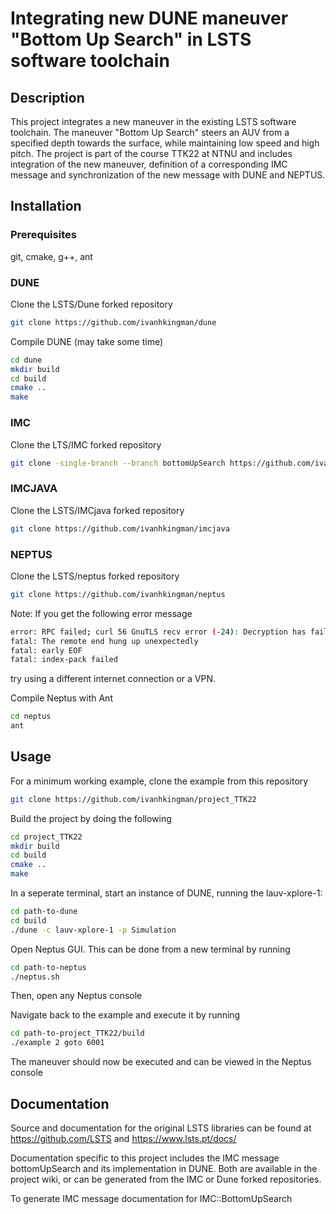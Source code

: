 # Integrating new DUNE maneuver "Bottom Up Search" in LSTS software toolchain

## Description
This project integrates a new maneuver in the existing LSTS software toolchain. The maneuver "Bottom Up Search" steers an AUV from a specified depth towards the surface, while maintaining low speed and high pitch. The project is part of the course TTK22 at NTNU and includes integration of the new maneuver, definition of a corresponding IMC message and synchronization of the new message with DUNE and NEPTUS.

## Installation

### Prerequisites

git, cmake, g++, ant


### DUNE

Clone the LSTS/Dune forked repository

```bash
git clone https://github.com/ivanhkingman/dune
```
Compile DUNE (may take some time)
```bash
cd dune
mkdir build
cd build
cmake ..
make
```


### IMC

Clone the LTS/IMC forked repository

```bash
git clone -single-branch --branch bottomUpSearch https://github.com/ivanhkingman/imc
```

### IMCJAVA

Clone the LSTS/IMCjava forked repository

```bash
git clone https://github.com/ivanhkingman/imcjava
```

### NEPTUS

Clone the LSTS/neptus forked repository

```bash
git clone https://github.com/ivanhkingman/neptus
```
Note: If you get the following error message

```bash
error: RPC failed; curl 56 GnuTLS recv error (-24): Decryption has failed.
fatal: The remote end hung up unexpectedly
fatal: early EOF
fatal: index-pack failed
```
try using a different internet connection or a VPN.

Compile Neptus with Ant

```bash
cd neptus
ant
```


## Usage

For a minimum working example, clone the example from this repository

```bash
git clone https://github.com/ivanhkingman/project_TTK22
```

Build the project by doing the following

```bash
cd project_TTK22
mkdir build
cd build
cmake ..
make
```
In a seperate terminal, start an instance of DUNE, running the lauv-xplore-1:
```bash
cd path-to-dune
cd build
./dune -c lauv-xplore-1 -p Simulation
```
Open Neptus GUI. This can be done from a new terminal by running
```bash
cd path-to-neptus
./neptus.sh
```
Then, open any Neptus console

Navigate back to the example and execute it by running

```bash
cd path-to-project_TTK22/build
./example 2 goto 6001
```
The maneuver should now be executed and can be viewed in the Neptus console

## Documentation

Source and documentation for the original LSTS libraries can be found at https://github.com/LSTS and https://www.lsts.pt/docs/

Documentation specific to this project includes the IMC message bottomUpSearch and its implementation in DUNE. Both are available in the project wiki, or can be generated from the IMC or Dune forked repositories.

To generate IMC message documentation for IMC::BottomUpSearch

